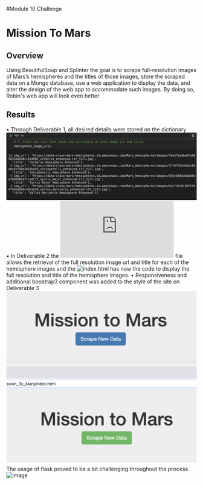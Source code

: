 #Module 10 Challenge
# Mission To Mars
## Overview
Using BeautifulSoup and Splinter the goal is to scrape full-resolution images of Mars’s hemispheres and the titles of those images, store the scraped data on a Mongo database, use a web application to display the data, and alter the design of the web app to accommodate such images. By doing so, Robin's web app will look even better 
## Results
•	Through Deliverable 1, all desired details were stored on the dictionary 
![ hemisphere image and titles]( https://github.com/TheLittlePrincess/M10_Mission_To_Mars/blob/main/Del1.png)
•	In Deliverable 2 the ![scraping.py]( https://github.com/TheLittlePrincess/M10_Mission_To_Mars/blob/main/scraping.py) file allows the retrieval of the full resolution image url and title for each of the hemisphere images and the ![index.html]( https://github.com/TheLittlePrincess/M10_Mission_To_Mars/commit/b1164fda2b95a13e0a11fdd6f676c8fb0b7ac3d7) has now the code to display the full resolution and title of the hemisphere images. 
•	Responsiveness and additional boostrap3 component was added to the style of the site on Deliverable 3
![ Style before and after sample](https://github.com/TheLittlePrincess/M10_Mission_To_Mars/blob/main/DEV%203.png)
The usage of flask proved to be a bit challenging throughout the process. 
![image](https://user-images.githubusercontent.com/75752314/124365378-3feb4180-dc0d-11eb-87d6-5e1460fea54f.png)
